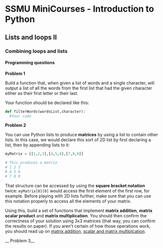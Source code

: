# SSMU MiniCourses - Introduction to Python

## Lists and loops II

### Combining loops and lists

#### Programming questions

__Problem 1__

Build a function that, when given a list of words and a single character, will output a list of all the words from the first list that had the given character either as their first letter or their last.

Your function should be declared like this:

```python
def filterWords(wordsList,character):
  #Your code
```

__Problem 2__

You can use Python lists to produce __matrices__ by using a list to contain other lists. In this case, we would declare this sort of 2D list by first declaring a list, then by appending lists to it:

```python
myMatrix = [[1,2,3],[4,5,6],[7,8,9]]

# This produces a matrix
# 1 2 3
# 4 5 6
# 7 8 9
```
That structure can be accessed by using the __square bracket notation__ twice: `myMatrix[0][0]` would access the first element of the first row, for example. Before playing with 2D lists further, make sure that you can use this notation properly to access all the elements of your matrix.

Using this, build a set of functions that implement __matrix addition__, __matrix scalar product__ and __matrix multiplication__. You should then confirm the correctness of your solution using 3x3 matrices (that way, you can confirm the results on paper). If you aren't certain of how those operations work, you should read up on [matrix addition](https://en.wikipedia.org/wiki/Matrix_addition), [scalar and matrix multiplcation](http://www.purplemath.com/modules/mtrxmult.htm).

__ Problem 3__


